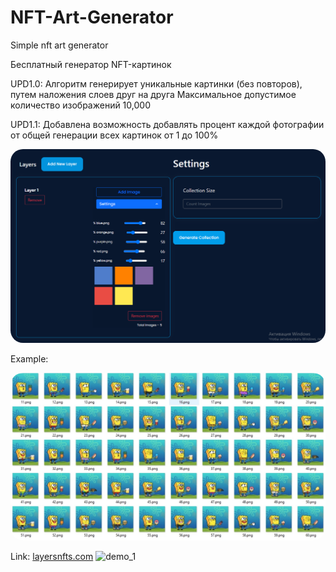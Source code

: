 # NFT-Art-Generator
Simple nft art generator 

Бесплатный генератор NFT-картинок

UPD1.0: Алгоритм генерирует уникальные картинки (без повторов), путем наложения слоев друг на друга
Максимальное допустимое количество изображений 10,000

UPD1.1: Добавлена возможность добавлять процент каждой фотографии от общей генерации всех картинок от 1 до 100%
<br>

<img src="demo_1.PNG" style="border-radius: 20px;">


<span>Example:</span>

<img src="5B5BFC9F-4B06-4B7F-8A13-3E7D125765D4.png" style="border-radius: 20px;">

Link:
<a href="https://layersnfts.com">layersnfts.com</a>
![demo_1](https://user-images.githubusercontent.com/96414688/153215901-43b04249-dcc1-4943-a4dc-8c9e492f3932.png)
